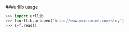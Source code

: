 ###urllib usage
```python
>>> import urllib
>>> f=urllib.urlopen('http://www.micromind.com/stuy')
>>> s=f.read()
```
